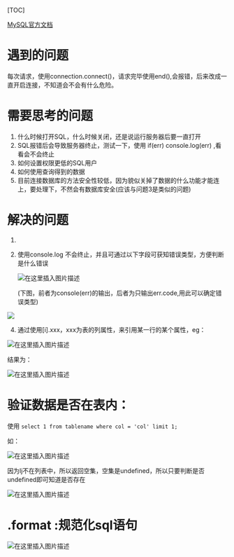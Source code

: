 [TOC]



[MySQL官方文档](https://www.npmjs.com/package/mysql)



# 遇到的问题

每次请求，使用connection.connect()，请求完毕使用end(),会报错，后来改成一直开启连接，不知道会不会有什么危险。



# 需要思考的问题

1. 什么时候打开SQL，什么时候关闭，还是说运行服务器后要一直打开
2. SQL报错后会导致服务器终止，测试一下，使用 if(err) console.log(err) ,看看会不会终止
3. 如何设置权限更低的SQL用户
4. 如何使用查询得到的数据
5. 目前连接数据库的方法安全性较低，因为貌似关掉了数据的什么功能才能连上，要处理下，不然会有数据库安全(应该与问题3是类似的问题)



# 解决的问题

1. 

2. 使用console.log 不会终止，并且可通过以下字段可获知错误类型，方便判断是什么错误

   ![在这里插入图片描述](https://img-blog.csdnimg.cn/20190126001834235.png)

   (下图，前者为console(err)的输出，后者为只输出err.code,用此可以确定错误类型)

![](https://img-blog.csdnimg.cn/20190126001514617.png?x-oss-process=image/watermark,type_ZmFuZ3poZW5naGVpdGk,shadow_10,text_aHR0cHM6Ly9ibG9nLmNzZG4ubmV0L3FxXzM2MzAzODYy,size_16,color_FFFFFF,t_70)



4. 通过使用[i].xxx，xxx为表的列属性，来引用某一行的某个属性，eg：

![在这里插入图片描述](https://img-blog.csdnimg.cn/20190126001250838.png)



结果为：

![在这里插入图片描述](https://img-blog.csdnimg.cn/20190126001142478.png)

# 验证数据是否在表内：

使用 `select 1 from tablename where col = 'col' limit 1;` 

如：

![在这里插入图片描述](https://img-blog.csdnimg.cn/20190126191148456.png)



因为lj不在列表中，所以返回空集，空集是undefined，所以只要判断是否undefined即可知道是否存在

![在这里插入图片描述](https://img-blog.csdnimg.cn/20190126191228392.png)



# .format :规范化sql语句

![在这里插入图片描述](https://img-blog.csdnimg.cn/20190126213836866.png?x-oss-process=image/watermark,type_ZmFuZ3poZW5naGVpdGk,shadow_10,text_aHR0cHM6Ly9ibG9nLmNzZG4ubmV0L3FxXzM2MzAzODYy,size_16,color_FFFFFF,t_70)

